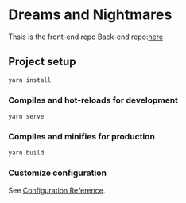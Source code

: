 # Dreams and Nightmares

Thsis is the front-end repo
Back-end repo:[here](https://github.com/osamamhd/dandn)

## Project setup
```
yarn install
```

### Compiles and hot-reloads for development
```
yarn serve
```

### Compiles and minifies for production
```
yarn build
```

### Customize configuration
See [Configuration Reference](https://cli.vuejs.org/config/).
